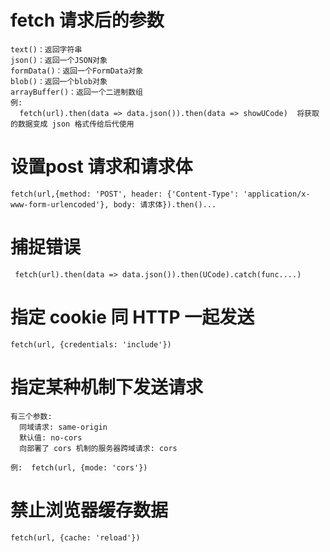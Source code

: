 # fetch 请求后的参数
```
text()：返回字符串
json()：返回一个JSON对象
formData()：返回一个FormData对象
blob()：返回一个blob对象
arrayBuffer()：返回一个二进制数组
例: 
  fetch(url).then(data => data.json()).then(data => showUCode)  将获取的数据变成 json 格式传给后代使用
```
# 设置post 请求和请求体
```
fetch(url,{method: 'POST', header: {'Content-Type': 'application/x-www-form-urlencoded'}, body: 请求体}).then()...
```
# 捕捉错误
```
 fetch(url).then(data => data.json()).then(UCode).catch(func....)
```
# 指定 cookie 同 HTTP 一起发送
```
fetch(url, {credentials: 'include'})
```
# 指定某种机制下发送请求
```
有三个参数: 
  同域请求: same-origin
  默认值: no-cors
  向部署了 cors 机制的服务器跨域请求: cors

例:  fetch(url, {mode: 'cors'})
```
# 禁止浏览器缓存数据
```
fetch(url, {cache: 'reload'})
```